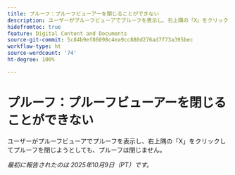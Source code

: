 ```yaml
---
title: プルーフ：プルーフビューアーを閉じることができない
description: ユーザーがプルーフビューアでプルーフを表示し、右上隅の「X」をクリックしてプルーフを閉じようとしても、プルーフは閉じません。
hidefromtoc: true
feature: Digital Content and Documents
source-git-commit: 5c84b9ef86098c4ea9cc880d276ad7f73a395bec
workflow-type: ht
source-wordcount: '74'
ht-degree: 100%

---
```



# プルーフ：プルーフビューアーを閉じることができない

ユーザーがプルーフビューアでプルーフを表示し、右上隅の「X」をクリックしてプルーフを閉じようとしても、プルーフは閉じません。

_最初に報告されたのは 2025年10月9日（PT）です。_

